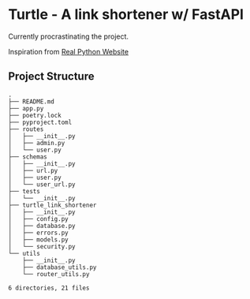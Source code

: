 # Turtle - A link shortener w/ FastAPI

Currently procrastinating the project.

Inspiration from [Real Python Website](https://realpython.com/build-a-python-url-shortener-with-fastapi/)

## Project Structure

```console
.
├── README.md
├── app.py
├── poetry.lock
├── pyproject.toml
├── routes
│   ├── __init__.py
│   ├── admin.py
│   └── user.py
├── schemas
│   ├── __init__.py
│   ├── url.py
│   ├── user.py
│   └── user_url.py
├── tests
│   └── __init__.py
├── turtle_link_shortener
│   ├── __init__.py
│   ├── config.py
│   ├── database.py
│   ├── errors.py
│   ├── models.py
│   └── security.py
└── utils
    ├── __init__.py
    ├── database_utils.py
    └── router_utils.py

6 directories, 21 files
```
